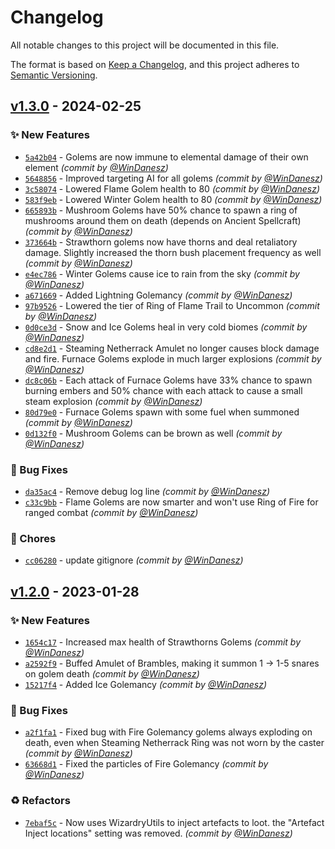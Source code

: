 # Changelog
All notable changes to this project will be documented in this file.

The format is based on [Keep a Changelog](https://keepachangelog.com/en/1.0.0/),
and this project adheres to [Semantic Versioning](https://semver.org/spec/v2.0.0.html).

## [v1.3.0] - 2024-02-25
### :sparkles: New Features
- [`5a42b04`](https://github.com/WinDanesz/WizardryGolems/commit/5a42b047574ca5799b2bdf5a718df6c5584262cf) - Golems are now immune to elemental damage of their own element *(commit by [@WinDanesz](https://github.com/WinDanesz))*
- [`5648856`](https://github.com/WinDanesz/WizardryGolems/commit/564885676c4a072383d5e3662225dbfe7d738953) - Improved targeting AI for all golems *(commit by [@WinDanesz](https://github.com/WinDanesz))*
- [`3c58074`](https://github.com/WinDanesz/WizardryGolems/commit/3c58074259b4eb331e2e0919f67ee3ffc4c5bdc5) - Lowered Flame Golem health to 80 *(commit by [@WinDanesz](https://github.com/WinDanesz))*
- [`583f9eb`](https://github.com/WinDanesz/WizardryGolems/commit/583f9ebc469cc51a35c8611f951e1d39f0a0cd2f) - Lowered Winter Golem health to 80 *(commit by [@WinDanesz](https://github.com/WinDanesz))*
- [`665893b`](https://github.com/WinDanesz/WizardryGolems/commit/665893b1e126738216eaa4cba5864192f11858ff) - Mushroom Golems have 50% chance to spawn a ring of mushrooms around them on death (depends on Ancient Spellcraft) *(commit by [@WinDanesz](https://github.com/WinDanesz))*
- [`373664b`](https://github.com/WinDanesz/WizardryGolems/commit/373664b15bf01575d95462be9b71a02d573a8f4d) - Strawthorn golems now have thorns and deal retaliatory damage. Slightly increased the thorn bush placement frequency as well *(commit by [@WinDanesz](https://github.com/WinDanesz))*
- [`e4ec786`](https://github.com/WinDanesz/WizardryGolems/commit/e4ec7868d7ae800d9aa858498fb2254e3773115c) - Winter Golems cause ice to rain from the sky *(commit by [@WinDanesz](https://github.com/WinDanesz))*
- [`a671669`](https://github.com/WinDanesz/WizardryGolems/commit/a6716696113293d0686c1b64a5dce4bbda074abb) - Added Lightning Golemancy *(commit by [@WinDanesz](https://github.com/WinDanesz))*
- [`97b9526`](https://github.com/WinDanesz/WizardryGolems/commit/97b95267889733d8242aa5d79237923d327be1c5) - Lowered the tier of Ring of Flame Trail to Uncommon *(commit by [@WinDanesz](https://github.com/WinDanesz))*
- [`0d0ce3d`](https://github.com/WinDanesz/WizardryGolems/commit/0d0ce3d99a98a53e2a8e90a730caf7c22b624777) - Snow and Ice Golems heal in very cold biomes *(commit by [@WinDanesz](https://github.com/WinDanesz))*
- [`cd8e2d1`](https://github.com/WinDanesz/WizardryGolems/commit/cd8e2d1d9f8d600be70493cdbf6e5a2f1224e7fa) - Steaming Netherrack Amulet no longer causes block damage and fire. Furnace Golems explode in much larger explosions *(commit by [@WinDanesz](https://github.com/WinDanesz))*
- [`dc8c06b`](https://github.com/WinDanesz/WizardryGolems/commit/dc8c06b6cef9e1f73d4f62b3b4a9c3fe7c5236af) - Each attack of Furnace Golems have 33% chance to spawn burning embers and 50% chance with each attack to cause a small steam explosion *(commit by [@WinDanesz](https://github.com/WinDanesz))*
- [`80d79e0`](https://github.com/WinDanesz/WizardryGolems/commit/80d79e03e7b4c2c3d3ed60d576396c1ac797d4ab) - Furnace Golems spawn with some fuel when summoned *(commit by [@WinDanesz](https://github.com/WinDanesz))*
- [`0d132f0`](https://github.com/WinDanesz/WizardryGolems/commit/0d132f0aac66e578800679b3f69b9449477de535) - Mushroom Golems can be brown as well *(commit by [@WinDanesz](https://github.com/WinDanesz))*

### :bug: Bug Fixes
- [`da35ac4`](https://github.com/WinDanesz/WizardryGolems/commit/da35ac46d60cf65fa1b3d52bd0089a04a46fd9c7) - Remove debug log line *(commit by [@WinDanesz](https://github.com/WinDanesz))*
- [`c33c9bb`](https://github.com/WinDanesz/WizardryGolems/commit/c33c9bbccbe8d2b2526ff4beec883ccfb077589c) - Flame Golems are now smarter and won't use Ring of Fire for ranged combat *(commit by [@WinDanesz](https://github.com/WinDanesz))*

### :wrench: Chores
- [`cc06280`](https://github.com/WinDanesz/WizardryGolems/commit/cc0628087b8c25b88736d9bdc0dadefb0ccc37e5) - update gitignore *(commit by [@WinDanesz](https://github.com/WinDanesz))*


## [v1.2.0] - 2023-01-28
### :sparkles: New Features
- [`1654c17`](https://github.com/WinDanesz/WizardryGolems/commit/1654c17121cb9d079246624e643edc7b38fe861f) - Increased max health of Strawthorns Golems *(commit by [@WinDanesz](https://github.com/WinDanesz))*
- [`a2592f9`](https://github.com/WinDanesz/WizardryGolems/commit/a2592f908c19a763b45932c6ce775de6aeb2bd43) - Buffed Amulet of Brambles, making it summon 1 -> 1-5 snares on golem death *(commit by [@WinDanesz](https://github.com/WinDanesz))*
- [`15217f4`](https://github.com/WinDanesz/WizardryGolems/commit/15217f49fc14554952e87ed900f6f367c58db371) - Added Ice Golemancy *(commit by [@WinDanesz](https://github.com/WinDanesz))*

### :bug: Bug Fixes
- [`a2f1fa1`](https://github.com/WinDanesz/WizardryGolems/commit/a2f1fa17df3cf9fa1744ef5698b97d1185defd02) - Fixed bug with Fire Golemancy golems always exploding on death, even when Steaming Netherrack Ring was not worn by the caster *(commit by [@WinDanesz](https://github.com/WinDanesz))*
- [`63668d1`](https://github.com/WinDanesz/WizardryGolems/commit/63668d182459d2c94f7fe379d15011ae31b38c42) - Fixed the particles of Fire Golemancy *(commit by [@WinDanesz](https://github.com/WinDanesz))*

### :recycle: Refactors
- [`7ebaf5c`](https://github.com/WinDanesz/WizardryGolems/commit/7ebaf5c36f0b5f7f51db32c74637d34ddc946b3f) - Now uses WizardryUtils to inject artefacts to loot. the "Artefact Inject locations" setting was removed. *(commit by [@WinDanesz](https://github.com/WinDanesz))*


[v1.2.0]: https://github.com/WinDanesz/WizardryGolems/compare/1.0.0...v1.2.0
[v1.3.0]: https://github.com/WinDanesz/WizardryGolems/compare/v1.2.0...v1.3.0
